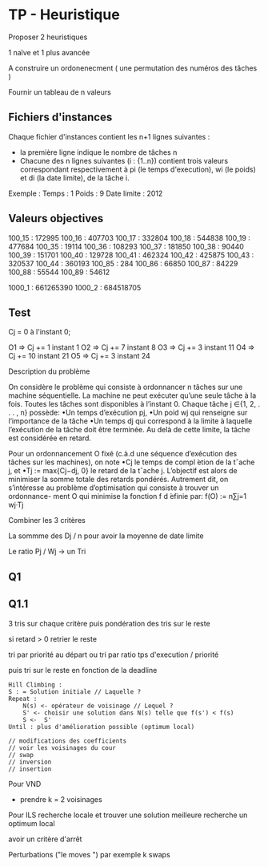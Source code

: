 # TP - Heuristique

Proposer 2 heuristiques

1 naïve  et 1 plus avancée

A construire un ordonenecment ( une permutation des numéros des tâches )

Fournir un tableau de n valeurs

## Fichiers d'instances

Chaque fichier d'instances contient les n+1 lignes suivantes :

- la première ligne indique le nombre de tâches n
- Chacune des n lignes suivantes (i : {1..n}) contient trois valeurs correspondant respectivement à pi (le temps d'execution), wi (le poids) et di (la date limite), de la tâche i.

Exemple :
Temps : 1
Poids : 9
Date limite : 2012

## Valeurs objectives

100_15 : 172995
100_16 : 407703
100_17 : 332804
100_18 : 544838
100_19 : 477684
100_35 : 19114
100_36 : 108293
100_37 : 181850
100_38 : 90440
100_39 : 151701
100_40 : 129728
100_41 : 462324
100_42 : 425875
100_43 : 320537
100_44 : 360193
100_85 : 284
100_86 : 66850
100_87 : 84229
100_88 : 55544
100_89 : 54612

1000_1 : 661265390
1000_2 : 684518705

## Test

Cj = 0 à l'instant 0;

O1 => Cj += 1   instant 1
O2 => Cj += 7   instant 8
O3 => Cj += 3   instant 11
O4 => Cj += 10  instant 21
O5 => Cj += 3   instant 24

Description du problème

On considère le problème qui consiste à ordonnancer n tâches sur une machine séquentielle.
La machine ne peut exécuter qu’une seule tâche à la fois.
Toutes les tâches sont disponibles à l’instant 0.
Chaque tâche j ∈{1, 2, . . . , n} possède:
•Un temps d’exécution pj,
•Un poid wj qui renseigne sur l’importance de la tâche
•Un temps dj qui correspond à la limite à laquelle l’exécution de la tâche doit être
terminée.
Au delà de cette limite, la tâche est considérée en retard.

Pour un ordonnancement O fixé (c.à.d une séquence d’exécution des tâches sur les
machines), on note
    •Cj le temps de compl ́etion de la tˆache j, et
    •Tj := max{Cj−dj, 0} le retard de la tˆache j.
L’objectif est alors de minimiser la somme totale des retards pondérés.
Autrement dit, on s’intéresse au problème d’optimisation qui consiste à trouver un ordonnance-
ment O qui minimise la fonction f d ́efinie par:
f(O) := n∑j=1 wj·Tj

Combiner les 3 critères

La sommme des Dj / n  pour avoir la moyenne de date limite

Le ratio Pj / Wj -> un Tri

## Q1

## Q1.1

3 tris sur chaque critère
puis pondération des tris sur le reste

si retard > 0
    retrier le reste

tri par priorité au départ
ou
tri par ratio tps d'execution / priorité

puis tri sur le reste en fonction de la deadline

```shell
Hill Climbing : 
S : = Solution initiale // Laquelle ?
Repeat : 
    N(s) <- opérateur de voisinage // Lequel ?
    S' <- choisir une solution dans N(s) telle que f(s') < f(s)
    S <-  S'
Until : plus d'amélioration possible (optimum local)
```

    // modifications des coefficients
    // voir les voisinages du cour
    // swap 
    // inversion
    // insertion

Pour VND

- prendre k = 2 voisinages

Pour ILS
recherche locale et trouver une solution meilleure
recherche un optimum local

avoir un critère d'arrêt

Perturbations ("le moves ") par exemple k swaps
